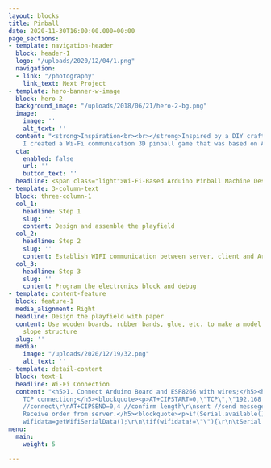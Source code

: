 ```yaml
---
layout: blocks
title: Pinball
date: 2020-11-30T16:00:00.000+00:00
page_sections:
- template: navigation-header
  block: header-1
  logo: "/uploads/2020/12/04/1.png"
  navigation:
  - link: "/photography"
    link_text: Next Project
- template: hero-banner-w-image
  block: hero-2
  background_image: "/uploads/2018/06/21/hero-2-bg.png"
  image:
    image: ''
    alt_text: ''
  content: "<strong>Inspiration<br><br></strong>Inspired by a DIY craft video on Youtube,
    I created a Wi-Fi communication 3D pinball game that was based on Arduino."
  cta:
    enabled: false
    url: ''
    button_text: ''
  headline: <span class="light">Wi-Fi-Based Arduino Pinball Machine Design</span>
- template: 3-column-text
  block: three-column-1
  col_1:
    headline: Step 1
    slug: ''
    content: Design and assemble the playfield
  col_2:
    headline: Step 2
    slug: ''
    content: Establish WIFI communication between server, client and Arduino board
  col_3:
    headline: Step 3
    slug: ''
    content: Program the electronics block and debug
- template: content-feature
  block: feature-1
  media_alignment: Right
  headline: Design the playfield with paper
  content: Use wooden boards, rubber bands, glue, etc. to make a model of a ladder-like
    slope structure
  slug: ''
  media:
    image: "/uploads/2020/12/19/32.png"
    alt_text: ''
- template: detail-content
  block: text-1
  headline: Wi-Fi Connection
  content: "<h5>1. Connect Arduino Board and ESP8266 with wires;</h5><h5>2. Establish
    TCP connection;</h5><blockquote><p>AT+CIPSTART=0,\"TCP\",\"192.168.4.1\",5000
    //connect\r\nAT+CIPSEND=0,4 //confirm length\r\nsent //send messege</p></blockquote><h5>3.
    Receive order from server.</h5><blockquote><p>if(Serial.available()){\r\n\twifi.write(Serial.read());\r\n}\r\n\r\norder=readTtl();\r\nif(order!=\"\"){\r\n\torder.trim();\r\n\twifi.println(order);\r\n\tSerial.print(order);}\r\n\r\nString
    wifidata=getWifiSerialData();\r\n\tif(wifidata!=\"\"){\r\n\tSerial.println(wifidata);\r\n}\r\n\r\n...</p></blockquote>"
menu:
  main:
    weight: 5

---
```

